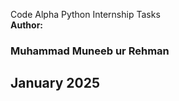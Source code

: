 Code Alpha Python Internship Tasks
<br/>
<strong>Author:</strong> <h3>Muhammad Muneeb ur Rehman</h3>
<h2>January 2025</h2>
